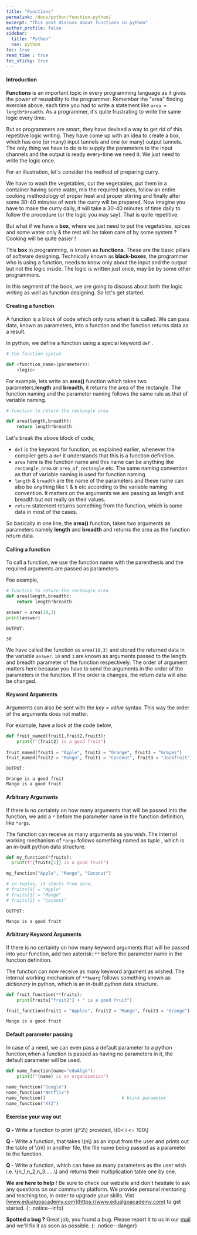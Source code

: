 ```yaml
---
title: "Functions"
permalink: /docs/python/function-python/
excerpt: "This post discuss about functions in python"
author_profile: false
sidebar:
  title: "Python"
  nav: python
toc: true
read_time : true
toc_sticky: true
---
```


<script type="text/javascript" async
  src="https://cdn.mathjax.org/mathjax/latest/MathJax.js?config=TeX-MML-AM_CHTML">
</script>

#### Introduction
**Functions** is an important topic in every programming language as it gives the power of reusability to the programmer. Remember the "area" finding exercise above, each time you had to write a statement like `area = length*breadth`. As a programmer, it's quite frustrating to write the same logic every time.

But as programmers are smart, they have devised a way to get rid of this repetitive logic writing. They have come up with an idea to create a box, which has one (or many) input tunnels and one (or many) output tunnels. The only thing we have to do is to supply the parameters to the input channels and the output is ready every-time we need it. We just need to write the logic once.

For an illustration, let's consider the method of preparing curry.

We have to wash the vegetables, cut the vegetables, put them in a container having some water, mix the required spices, follow an entire cooking methodology of proper heat and proper stirring and finally after some 30-40 minutes of work the curry will be prepared. Now imagine you have to make the curry daily, it will take a 30-40 minutes of time daily to follow the procedure (or the logic you may say). That is quite repetitive.

But what if we have a **box**, where we just need to put the vegetables, spices and some water only & the rest will be taken care of by some system ? Cooking will be quite easier !

This **box** in programming, is known as **functions**. These are the basic pillars of software designing. Technically known as **black-boxes**, the programmer who is using a function, needs to know only about the input and the output but not the logic inside. The logic is written just once, may be by some other programmers.

In this segment of the book, we are going to discuss about both the logic writing as well as function designing. So let's get started.

#### Creating a function

A function is a block of code which only runs when it is called. We can pass data, known as parameters, into a function and the function returns data as a result.

In python, we define a function using a special keyword `def` .

```python
# the function syntax

def <function_name>(parameters):
    <logic>
```

For example, lets write an **area()** function which takes two parameters,**length** and **breadth**, it returns the area of the rectangle. The function naming and the parameter naming follows the same rule as that of variable naming.

```python
# function to return the rectangle area

def area(length,breadth):
    return length*breadth
```

Let's break the above block of code,

- `def` is the keyword for function, as explained earlier, whenever the compiler gets a `def` it understands that this is a function definition.
- `area` here is the function name and this name can be anything like `rectangle_area` or `area_of_rectangle` etc. The same naming convention as that of variable naming is used for function naming.
- `length` & `breadth` are the name of the parameters and these name can also be anything like `l` & `b` etc according to the variable naming convention. It matters on the arguments we are passing as length and breadth but not really on their values.
- `return` statement returns something from the function, which is some data in most of the cases.

So basically in one line, the **area()** function, takes two arguments as parameters namely **length** and **breadth** and returns the area as the function return data.

#### Calling a function

To call a function, we use the function name with the parenthesis and the required arguments are passed as parameters.

Foe example,

```python
# function to return the rectangle area
def area(length,breadth):
    return length*breadth

answer = area(10,3)
print(answer)
```

```
OUTPUT:

30
```

We have called the function as `area(10,3)` and stored the returned data in the variable `answer`. `10` and `3` are known as arguments passed to the length and breadth parameter of the function respectively. The order of argument matters here because you have to send the arguments in the order of the parameters in the function.  If the order is changes, the return data will also be changed.

#### Keyword Arguments 

Arguments can also be sent with the *key* = *value* syntax. This way the order of the arguments does not matter.

For example, have a look at the code below,

```python
def fruit_named(fruit1,fruit2,fruit3):
    print(f"{fruit2} is a good fruit")
    
fruit_named(fruit1 = "Apple", fruit2 = "Orange", fruit3 = "Grapes")
fruit_named(fruit2 = "Mango", fruit1 = "Coconut", fruit3 = "Jackfruit")
```

```
OUTPUT:

Orange is a good fruit
Mango is a good fruit
```

#### Arbitrary Arguments

If there is no certainty on how many arguments that will be passed into the function, we add a `*` before the parameter name in the function definition, like `*args`.

The function can receive as many arguments as you wish. The internal working mechanism of `*args` follows something named as *tuple* , which is an in-built python data structure.

```python
def my_function(*fruits):
  print(f"{fruits[1]} is a good fruit")

my_function("Apple", "Mango", "Coconut")

# in tuples, it starts from zero,
# fruits[0] = "Apple"
# fruits[1] = "Mango"
# fruits[2] = "Coconut"
```

```
OUTPUT:

Mango is a good fruit
```

#### Arbitrary Keyword Arguments

If there is no certainty on how many keyword arguments that will be passed into your function, add two asterisk: `**` before the parameter name in the function definition.

The function can now receive as many keyword argument as wished. The internal working mechanism of `**kwarg` follows something known as *dictionary* in python, which is an in-built python data structure.

```python
def fruit_function(**fruits):
    print(fruits["fruit2"] + " is a good fruit")

fruit_function(fruit1 = "Apples", fruit2 = "Mango", fruit3 = "Orange")
```

```
Mango is a good fruit
```

#### Default parameter passing

In case of a need, we can even pass a default parameter to a python function,when a function is passed as having no parameters in it, the default parameter will be used.

```python 
def name_function(name="eduAlgo"):
    print(f"{name} is an organization")
    
name_function("Google")
name_function("Netflix")
name_function()								# blank parameter
name_function("XYZ")
```

#### Exercise your way out

**Q -** Write a function to print \\(i^2\\) provided, \\(0< i <= 100\\) 

**Q -** Write a function, that takes \\(n\\) as an input from the user and prints out the table of \\(n\\) in another file, the file name being passed as a parameter to the function.

**Q -** Write a function, which can have as many parameters as the user wish i.e. \\(n_1,n_2,n_3......\\)  and returns their multiplication table one by one.

<i class="fas fa-lightbulb fa-2x"></i> **We are here to help** ! Be sure to check our website and don't hesitate to ask any questions on our community platform. We provide personal mentoring and teaching too, in order to upgrade your skills. Vist [www.edualgoacademy.com](https://www.edualgoacademy.com) to get started.
{: .notice--info}

<i class="fas fa-bug fa-2x"></i> **Spotted a bug ?** Great job, you found a bug. Please report it to us in our [mail](mailto:founder@edualgoacademy.com) and we'll fix it as soon as possible.
{: .notice--danger}